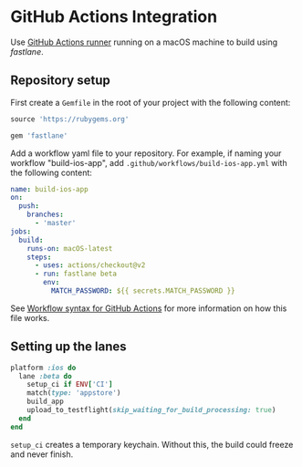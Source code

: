 # GitHub Actions Integration

Use [GitHub Actions runner](https://docs.github.com/en/actions/using-github-hosted-runners/about-github-hosted-runners) running on a macOS machine to build using _fastlane_.

## Repository setup

First create a `Gemfile` in the root of your project with the following content:

```ruby
source 'https://rubygems.org'

gem 'fastlane'
```

Add a workflow yaml file to your repository. For example, if naming your workflow "build-ios-app", add `.github/workflows/build-ios-app.yml` with the following content:

```yml
name: build-ios-app
on:
  push:
    branches:
      - 'master'
jobs:
  build:
    runs-on: macOS-latest
    steps:
      - uses: actions/checkout@v2
      - run: fastlane beta
        env:
          MATCH_PASSWORD: ${{ secrets.MATCH_PASSWORD }}
```

See [Workflow syntax for GitHub Actions](https://docs.github.com/en/actions/reference/workflow-syntax-for-github-actions) for more information on how this file works.

## Setting up the lanes

```ruby
platform :ios do
  lane :beta do
    setup_ci if ENV['CI']
    match(type: 'appstore')
    build_app
    upload_to_testflight(skip_waiting_for_build_processing: true)
  end
end
```

`setup_ci` creates a temporary keychain. Without this, the build could freeze and never finish.
